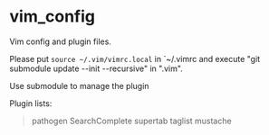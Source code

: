 vim\_config
==========

Vim config and plugin files.

Please put `source ~/.vim/vimrc.local` in `~/.vimrc and execute "git submodule update --init --recursive" in ".vim".

Use submodule to manage the plugin

Plugin lists:
> pathogen
> SearchComplete
> supertab
> taglist
> mustache
